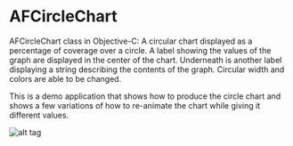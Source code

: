# AFCircleChart

AFCircleChart class in Objective-C:
A circular chart displayed as a percentage of coverage over a circle. 
A label showing the values of the graph are displayed in the center of the chart.
Underneath is another label displaying a string describing the contents of the 
graph. Circular width and colors are able to be changed.

This is a demo application that shows how to produce the circle chart and shows
a few variations of how to re-animate the chart while giving it different values.




![alt tag](https://cloud.githubusercontent.com/assets/3957741/6544361/1ba093ca-c512-11e4-93fd-293d0740fd1a.png)

